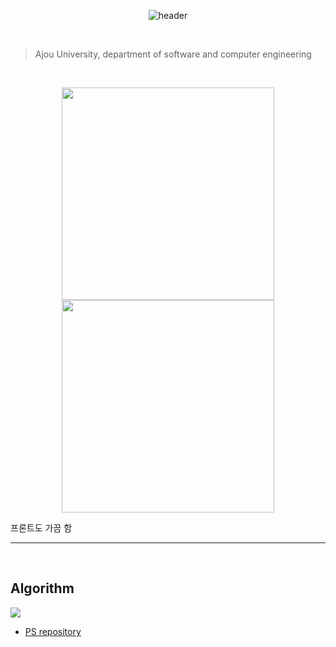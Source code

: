 
<div align="center">

  ![header](https://capsule-render.vercel.app/api?type=waving&color=gradient&height=210&section=header&text=RIM&fontSize=50&fontAlign=80)

</div>

<br>

> Ajou University, department of software and computer engineering

<br>

<div align="center">

  <a href="https://github.com/taerim0"><img align="center" style="height:340px" src="https://github.com/taerim0/taerim0/assets/127942413/9921edf4-348d-4784-996c-a0d5615701b8" /></a> 
  <a href="https://github.com/taerim0"><img align="center" style="height:340px" src="https://github-readme-stats.vercel.app/api/top-langs/?username=taerim0&theme=onedark&hide_border=false" /></a> 

</div>

프론트도 가끔 함


---

<br>

## Algorithm



<div align="left">
  
  <a href="https://solved.ac/profile/taerim0"><img src="https://github-readme-solvedac.hyp3rflow.vercel.app/api/?handle=taerim0"/></a>

</div>
  
- [PS repository](https://github.com/taerim0/baekjoon)

<br>


